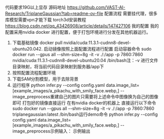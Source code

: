 代码要求19G以上显存
源码地址
https://github.com/VAST-AI-Research/TriplaneGaussian?tab=readme-ov-file
配置流程
需要挂代理，很多库模型需要vpn才能下载
torch3d安装教程 https://blog.csdn.net/qq_43426908/article/details/147427106
我的配置
我的配置采用nvidia docker 进行配置，便于打包环境进行分发在其他机器运行。
1. 下载基础镜像
docker pull nvidia/cuda:11.3.1-cudnn8-devel-ubuntu20.042. 启动镜像按照上面配置流程进行配置
启动容器命令
sudo docker run --gpus all   --shm-size=8g  -it -v ./:/app -p 7860:7860 nvidia/cuda:11.3.1-cudnn8-devel-ubuntu20.04 /bin/bash注：-v 进行文件目录映射，将当前代码目录映射到服务器/app下
3. 按照配置流程配置环境
4. 下载SAM分割模型，用于去除背景
5. 运行程序
python infer.py --config config.yaml data.image_list=[example_images/a_pikachu_with_smily_face.webp,] --image_preprocess重建自己的图片只需要将上述命令中图像换为自己的图像即可
打包好的镜像直接运行
在有nvidia docker的机器上 直接运行以下命令
sudo docker run --gpus all   --shm-size=8g  -it -v ./:/app -p 7860:7860 triplanegaussian:latest /bin/bash运行demo命令 
python infer.py --config config.yaml data.image_list=[example_images/a_pikachu_with_smily_face.webp,] --image_preprocess示例输入：
示例输出
